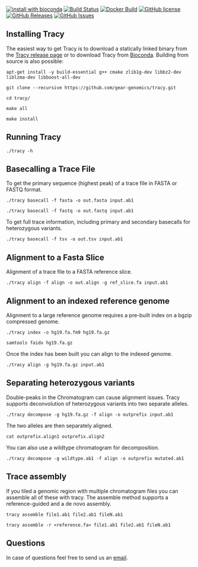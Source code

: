 [![install with bioconda](https://img.shields.io/badge/install%20with-bioconda-brightgreen.svg?style=flat-square)](http://bioconda.github.io/recipes/tracy/README.html)
[![Build Status](https://travis-ci.org/gear-genomics/tracy.svg?branch=master)](https://travis-ci.org/gear-genomics/tracy)
[![Docker Build](https://img.shields.io/docker/build/geargenomics/tracy.svg)](https://hub.docker.com/r/geargenomics/tracy/)
[![GitHub license](https://img.shields.io/badge/License-GPLv3-blue.svg)](https://raw.githubusercontent.com/gear-genomics/tracy/master/LICENSE)
[![GitHub Releases](https://img.shields.io/github/release/gear-genomics/tracy.svg)](https://github.com/gear-genomics/tracy/releases)
[![GitHub Issues](https://img.shields.io/github/issues/gear-genomics/tracy.svg)](https://github.com/gear-genomics/tracy/issues)


Installing Tracy
----------------

The easiest way to get Tracy is to download a statically linked binary from the [Tracy release page](https://github.com/gear-genomics/tracy/releases) or to download Tracy from [Bioconda](https://anaconda.org/bioconda/tracy). Building from source is also possible:

`apt-get install -y build-essential g++ cmake zlib1g-dev libbz2-dev liblzma-dev libboost-all-dev`

`git clone --recursive https://github.com/gear-genomics/tracy.git`

`cd tracy/`

`make all`

`make install`

Running Tracy
-------------

`./tracy -h`


Basecalling a Trace File
------------------------

To get the primary sequence (highest peak) of a trace file in FASTA or FASTQ format.

`./tracy basecall -f fasta -o out.fasta input.ab1`

`./tracy basecall -f fastq -o out.fastq input.ab1`

To get full trace information, including primary and secondary basecalls for heterozygous variants.

`./tracy basecall -f tsv -o out.tsv input.ab1`


Alignment to a Fasta Slice
--------------------------

Alignment of a trace file to a FASTA reference slice.

`./tracy align -f align -o out.align -g ref_slice.fa input.ab1`


Alignment to an indexed reference genome
----------------------------------------

Alignment to a large reference genome requires a pre-built index on a bgzip compressed genome.

`./tracy index -o hg19.fa.fm9 hg19.fa.gz`

`samtools faidx hg19.fa.gz`

Once the index has been built you can align to the indexed genome.

`./tracy align -g hg19.fa.gz input.ab1`


Separating heterozygous variants
--------------------------------

Double-peaks in the Chromatogram can cause alignment issues. Tracy supports deconvolution of heterozygous variants into two separate alleles.

`./tracy decompose -g hg19.fa.gz -f align -o outprefix input.ab1`

The two alleles are then separately aligned.

`cat outprefix.align1 outprefix.align2`

You can also use a wildtype chromatogram for decomposition.

`./tracy decompose -g wildtype.ab1 -f align -o outprefix mutated.ab1`


Trace assembly
--------------

If you tiled a genomic region with multiple chromatogram files you can assemble all of these with tracy. The assemble method supports a reference-guided and a de novo assembly.

`tracy assemble file1.ab1 file2.ab1 fileN.ab1`

`tracy assemble -r <reference.fa> file1.ab1 file2.ab1 fileN.ab1`


Questions
---------

In case of questions feel free to send us an [email](https://www-db.embl.de/EMBLPersonGroup-PersonPicture/MailForm/?recipient=ggenomics).
